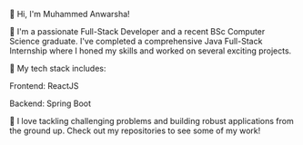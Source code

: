 👋 Hi, I'm Muhammed Anwarsha!

🚀 I'm a passionate Full-Stack Developer and a recent BSc Computer Science graduate. I've completed a comprehensive Java Full-Stack Internship where I honed my skills and worked on several exciting projects.

🔧 My tech stack includes:

Frontend: ReactJS

Backend: Spring Boot

💼 I love tackling challenging problems and building robust applications from the ground up. Check out my repositories to see some of my work!
